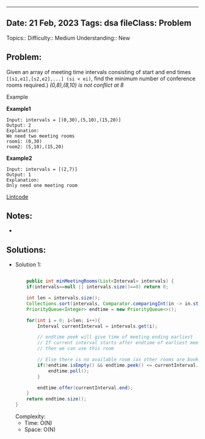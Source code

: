
---
Date: 21 Feb, 2023
Tags: dsa
fileClass: Problem
---
Topics:: 
Difficulty::  Medium
Understanding:: New
## Problem: 
 Given an array of meeting time intervals consisting of start and end times `[[s1,e1],[s2,e2],...] (si < ei)`, find the minimum number of conference rooms required.) *(0,8),(8,10) is not conflict at 8*

Example

**Example1**

```
Input: intervals = [(0,30),(5,10),(15,20)]
Output: 2
Explanation:
We need two meeting rooms
room1: (0,30)
room2: (5,10),(15,20)
```

**Example2**

```
Input: intervals = [(2,7)]
Output: 1
Explanation: 
Only need one meeting room
```

[Lintcode](https://www.lintcode.com/problem/919/)

## Notes: 
- 

## Solutions: 

- Solution 1: 
	```java
	
	    public int minMeetingRooms(List<Interval> intervals) {
        if(intervals==null || intervals.size()==0) return 0;

        int len = intervals.size();
        Collections.sort(intervals, Comparator.comparingInt(in -> in.start));
        PriorityQueue<Integer> endtime = new PriorityQueue<>();

        for(int i = 0; i<len; i++){
            Interval currentInterval = intervals.get(i);

            // endtime peek will give time of meeting ending earliest
            // If current interval starts after endtime of earliest meeting 
            // then we can use this room

            // Else there is no available room (as other rooms are booked for longer time)
            if(!endtime.isEmpty() && endtime.peek() <= currentInterval.start){
                endtime.poll();
            }

            endtime.offer(currentInterval.end);
        }
        return endtime.size();
    }
	
	```
	Complexity: 
	- Time: O(N)
	- Space: O(N)

